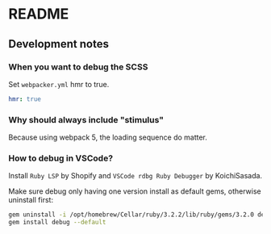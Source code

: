 # README

## Development notes

### When you want to debug the SCSS

Set `webpacker.yml` hmr to true.

```yml
hmr: true
```

### Why should always include "stimulus"

Because using webpack 5, the loading sequence do matter.

### How to debug in VSCode?

Install `Ruby LSP` by Shopify and `VSCode rdbg Ruby Debugger` by KoichiSasada.

Make sure debug only having one version install as default gems, otherwise uninstall first:

```bash
gem uninstall -i /opt/homebrew/Cellar/ruby/3.2.2/lib/ruby/gems/3.2.0 debug
gem install debug --default
```

